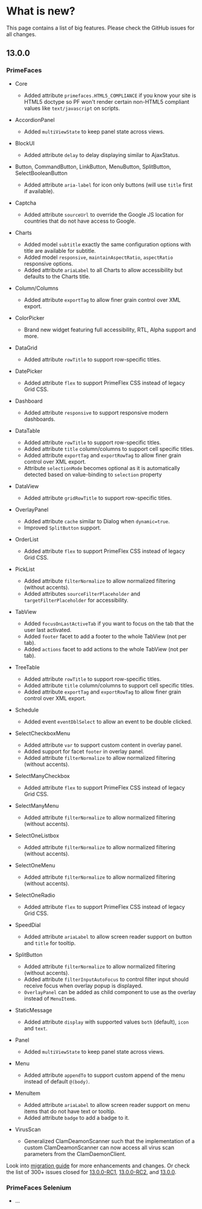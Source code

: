 # What is new?

This page contains a list of big features. Please check the GitHub issues for all changes.

## 13.0.0

### PrimeFaces

* Core
    * Added attribute `primefaces.HTML5_COMPLIANCE` if you know your site is HTML5 doctype so PF won't render certain non-HTML5 compliant values like `text/javascript` on scripts.
* AccordionPanel
    * Added `multiViewState` to keep panel state across views.
* BlockUI
    * Added attribute `delay` to delay displaying similar to AjaxStatus.
* Button, CommandButton, LinkButton, MenuButton, SplitButton, SelectBooleanButton
    * Added attribute `aria-label` for icon only buttons (will use `title` first if available).
* Captcha
    * Added attribute `sourceUrl` to override the Google JS location for countries that do not have access to Google.
* Charts
    * Added model `subtitle` exactly the same configuration options with title are available for subtitle.
    * Added model `responsive`, `maintainAspectRatio`, `aspectRatio` responsive options.
    * Added attribute `ariaLabel` to all Charts to allow accessibility but defaults to the Charts title.
* Column/Columns
    * Added attribute `exportTag` to allow finer grain control over XML export.
* ColorPicker
    * Brand new widget featuring full accessibility, RTL, Alpha support and more.
* DataGrid
    * Added attribute `rowTitle` to support row-specific titles.
* DatePicker
    * Added attribute `flex` to support PrimeFlex CSS instead of legacy Grid CSS.
* Dashboard
    * Added attribute `responsive` to support responsive modern dashboards.
* DataTable
    * Added attribute `rowTitle` to support row-specific titles.
    * Added attribute `title` column/columns to support cell specific titles.
    * Added attribute `exportTag` and `exportRowTag` to allow finer grain control over XML export.
    * Attribute `selectionMode` becomes optional as it is automatically detected based on value-binding to `selection` property

* DataView
    * Added attribute `gridRowTitle` to support row-specific titles.
* OverlayPanel
    * Added attribute `cache` similar to Dialog when `dynamic=true`.
    * Improved `SplitButton` support.
* OrderList
    * Added attribute `flex` to support PrimeFlex CSS instead of legacy Grid CSS.
* PickList
    * Added attribute `filterNormalize` to allow normalized filtering (without accents).
    * Added attributes `sourceFilterPlaceholder` and `targetFilterPlaceholder` for accessibility.
* TabView
    * Added `focusOnLastActiveTab` if you want to focus on the tab that the user last activated.
    * Added `footer` facet to add a footer to the whole TabView (not per tab).
    * Added `actions` facet to add actions to the whole TabView (not per tab).
* TreeTable
    * Added attribute `rowTitle` to support row-specific titles.
    * Added attribute `title` column/columns to support cell specific titles.
    * Added attribute `exportTag` and `exportRowTag` to allow finer grain control over XML export.
* Schedule
    * Added event `eventDblSelect` to allow an event to be double clicked.
* SelectCheckboxMenu
    * Added attribute `var` to support custom content in overlay panel.
    * Added support for facet `footer` in overlay panel.
    * Added attribute `filterNormalize` to allow normalized filtering (without accents).
* SelectManyCheckbox
    * Added attribute `flex` to support PrimeFlex CSS instead of legacy Grid CSS.
* SelectManyMenu
    * Added attribute `filterNormalize` to allow normalized filtering (without accents).
* SelectOneListbox
    * Added attribute `filterNormalize` to allow normalized filtering (without accents).
* SelectOneMenu
    * Added attribute `filterNormalize` to allow normalized filtering (without accents).
* SelectOneRadio
    * Added attribute `flex` to support PrimeFlex CSS instead of legacy Grid CSS.
* SpeedDial
    * Added attribute `ariaLabel` to allow screen reader support on button and `title` for tooltip.
* SplitButton
    * Added attribute `filterNormalize` to allow normalized filtering (without accents).
    * Added attribute `filterInputAutoFocus` to control filter input should receive focus when overlay popup is displayed.
    * `OverlayPanel` can be added as child component to use as the overlay instead of `MenuItem`s.
* StaticMessage
    * Added attribute `display` with supported values `both` (default), `icon` and `text`.
* Panel
    * Added `multiViewState` to keep panel state across views.
* Menu
    * Added attribute `appendTo` to support custom append of the menu instead of default `@(body)`.
* MenuItem
    * Added attribute `ariaLabel` to allow screen reader support on menu items that do not have text or tooltip.
    * Added attribute `badge` to add a badge to it.
* VirusScan
    * Generalized ClamDeamonScanner such that the implementation of a custom ClamDeamonScanner can now access all virus scan parameters from the ClamDaemonClient.


Look into [migration guide](https://primefaces.github.io/primefaces/13_0_0/#/../migrationguide/13_0_0) for more enhancements and changes.
Or check the list of 300+ issues closed for
[13.0.0-RC1](https://github.com/primefaces/primefaces/issues?q=is%3Aclosed+milestone%3A13.0.0-RC1),
[13.0.0-RC2](https://github.com/primefaces/primefaces/issues?q=is%3Aclosed+milestone%3A13.0.0-RC2),
and [13.0.0](https://github.com/primefaces/primefaces/issues?q=is%3Aclosed+milestone%3A13.0.0).

### PrimeFaces Selenium 

* ...
